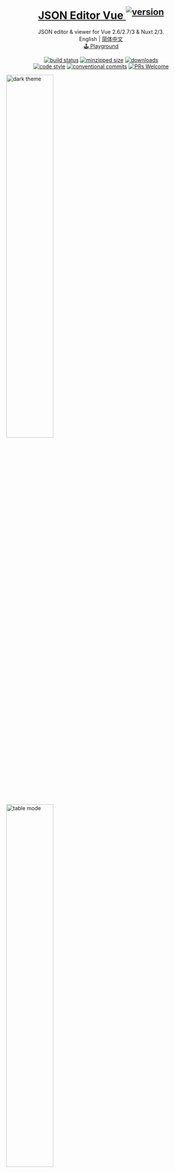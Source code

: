 <h1 align="center">
  <a href="https://npmjs.com/package/json-editor-vue" target="_blank" rel="noopener noreferrer">
    JSON Editor Vue <sup><img alt="version" src="https://versionbadg.es/cloydlau/json-editor-vue.svg"></sup>
  </a>
</h1>

<p align="center">
  JSON editor & viewer for Vue 2.6/2.7/3 & Nuxt 2/3.
  <br>
  English | <a href="./docs/README.zh-CN.md">简体中文</a>
  <br>
  <a href="https://cloydlau.github.io/demo/json-editor-vue.html">🕹 Playground</a>
</p>

<p align="center">
  <a href="https://github.com/cloydlau/json-editor-vue/actions/workflows/ci.yml"><img alt="build status" src="https://github.com/cloydlau/json-editor-vue/actions/workflows/ci.yml/badge.svg?branch=main"></a>
  <a href="https://bundlephobia.com/package/json-editor-vue"><img alt="minzipped size" src="https://img.shields.io/bundlephobia/minzip/json-editor-vue"></a>
  <a href="https://npmcharts.com/compare/json-editor-vue"><img alt="downloads" src="https://img.shields.io/npm/dm/json-editor-vue"></a>
  <br>
  <a href="https://rome.tools"><img alt="code style" src="https://img.shields.io/badge/code_style-Rome-FFC905.svg?logo=rome"></a>
  <a href="https://conventionalcommits.org"><img alt="conventional commits" src="https://img.shields.io/badge/commits-Conventional-FE5196.svg?logo=conventionalcommits&logoColor=white"></a>
  <a href="https://github.com/cloydlau/json-editor-vue#develop"><img alt="PRs Welcome" src="https://img.shields.io/badge/PRs-welcome-brightgreen.svg"></a>
</p>

<img width="49.738%" src="./docs/dark-theme.png" alt="dark theme">&nbsp;<img width="49.738%" src="https://raw.githubusercontent.com/josdejong/svelte-jsoneditor/main/misc/jsoneditor_table_mode_screenshot.png" alt="table mode">

<br>

## Features

- Support Vue 2.6/2.7/3
- Support SSR (Nuxt 2/3)
- Support Vite, Vue CLI, webpack, CDN...
- Support microfrontends ([wujie](https://github.com/Tencent/wujie), [qiankun](https://github.com/umijs/qiankun), [single-spa](https://github.com/single-spa/single-spa)...)
- Edit mode two-way binding
- Local registration & configuration, or global registration & configuration (Powered by [vue-global-config](https://github.com/cloydlau/vue-global-config))

<br>

## Install

### Peer Dependencies

- vue
- vanilla-jsoneditor: Standalone bundle provided by [svelte-jsoneditor](https://github.com/josdejong/svelte-jsoneditor) (successor to [jsoneditor](https://github.com/josdejong/jsoneditor))
- ~~@vue/composition-api~~: Only for Vue 2.6 or earlier

<br>

### Vue 3

```shell
npm i json-editor-vue vanilla-jsoneditor
```

#### Local Registration

```vue
<template>
  <JsonEditorVue
    v-model="value"
    v-bind="{/* local props & attrs */}"
  />
</template>

<script setup>
import JsonEditorVue from 'json-editor-vue'

const value = ref()
</script>
```

#### Global Registration

```ts
import { createApp } from 'vue'
import JsonEditorVue from 'json-editor-vue'

createApp()
  .use(JsonEditorVue, {
    // global props & attrs (one-way data flow)
  })
  .mount('#app')
```

#### CDN + ESM

```html
<!DOCTYPE html>
<html lang="en">

<head>
  <meta charset="UTF-8" />
</head>

<body>
  <div id="app">
    <json-editor-vue v-model="value"></json-editor-vue>
  </div>

  <script type="importmap">
    {
      "imports": {
        "vue": "https://unpkg.com/vue/dist/vue.esm-browser.prod.js",
        "vue-demi": "https://unpkg.com/vue-demi/lib/v3/index.mjs",
        "vanilla-jsoneditor": "https://unpkg.com/vanilla-jsoneditor",
        "json-editor-vue": "https://unpkg.com/json-editor-vue@0.10/dist/json-editor-vue.mjs"
      }
    }
  </script>
  <script type="module">
    import { createApp, ref } from 'vue'
    import JsonEditorVue from 'json-editor-vue'

    createApp({
      setup: () => ({
        value: ref()
      })
    }).use(JsonEditorVue)
      .mount('#app')
  </script>
</body>

</html>
```

#### CDN + UMD

> ⚠ Not yet supported because vanilla-jsoneditor does not export UMD, please leave a message [here](https://github.com/josdejong/svelte-jsoneditor/discussions/196) if you need it.

```html
<!DOCTYPE html>
<html lang="en">

<head>
  <meta charset="UTF-8" />
</head>

<body>
  <div id="app">
    <json-editor-vue v-model="value"></json-editor-vue>
  </div>

  <script src="https://unpkg.com/vue"></script>
  <script src="https://unpkg.com/vue-demi"></script>
  <!-- TODO --> <script src="./vanilla-jsoneditor.umd.js"></script>
  <script src="https://unpkg.com/json-editor-vue@0.10"></script>
  <script>
    const { createApp, ref } = Vue

    createApp({
      setup: () => ({
        value: ref(),
      }),
    }).component('json-editor-vue', JsonEditorVue)
      .mount('#app')
  </script>
</body>

</html>
```

<br>

### Vue 2.7

```shell
npm i json-editor-vue vanilla-jsoneditor
```

#### Local Registration

```vue
<template>
  <JsonEditorVue
    v-model="value"
    v-bind="{/* local props & attrs */}"
  />
</template>

<script setup>
import JsonEditorVue from 'json-editor-vue'

const value = ref()
</script>
```

#### Global Registration

```ts
import Vue from 'vue'
import JsonEditorVue from 'json-editor-vue'

Vue.use(JsonEditorVue, {
  // global props & attrs (one-way data flow)
})
```

#### CDN + ESM

```html
<!DOCTYPE html>
<html lang="en">

<head>
  <meta charset="UTF-8" />
</head>

<body>
  <div id="app">
    <json-editor-vue v-model="value"></json-editor-vue>
  </div>

  <script type="importmap">
    {
      "imports": {
        "vue": "https://unpkg.com/vue@2/dist/vue.esm.browser.min.js",
        "vue-demi": "https://unpkg.com/vue-demi/lib/v2.7/index.mjs",
        "vanilla-jsoneditor": "https://unpkg.com/vanilla-jsoneditor",
        "json-editor-vue": "https://unpkg.com/json-editor-vue@0.10/dist/json-editor-vue.mjs"
      }
    }
  </script>
  <script type="module">
    import Vue from 'vue'
    import JsonEditorVue from 'json-editor-vue'

    new Vue({
      components: { JsonEditorVue },
      data() {
        return {
          value: undefined,
        }
      },
    }).$mount('#app')
  </script>
</body>

</html>
```

#### CDN + UMD

> ⚠ Not yet supported because vanilla-jsoneditor does not export UMD, please leave a message [here](https://github.com/josdejong/svelte-jsoneditor/discussions/196) if you need it.

```html
<!DOCTYPE html>
<html lang="en">

<head>
  <meta charset="UTF-8" />
</head>

<body>
  <div id="app">
    <json-editor-vue v-model="value"></json-editor-vue>
  </div>

  <script src="https://unpkg.com/vue@2"></script>
  <script src="https://unpkg.com/vue-demi"></script>
  <!-- TODO --> <script src="./vanilla-jsoneditor.umd.js"></script>
  <script src="https://unpkg.com/json-editor-vue@0.10"></script>
  <script>
    new Vue({
      components: { JsonEditorVue },
      data() {
        return {
          value: undefined,
        }
      },
    }).$mount('#app')
  </script>
</body>

</html>
```

<br>

### Vue 2.6 or Earlier

```shell
npm i json-editor-vue vanilla-jsoneditor @vue/composition-api
```

#### Local Registration

```vue
<template>
  <JsonEditorVue
    v-model="value"
    v-bind="{/* local props & attrs */}"
  />
</template>

<script>
import Vue from 'vue'
import VCA from '@vue/composition-api'
import JsonEditorVue from 'json-editor-vue'

Vue.use(VCA)

export default {
  components: { JsonEditorVue },
  data() {
    return {
      value: undefined,
    }
  },
}
</script>
```

#### Global Registration

```ts
import Vue from 'vue'
import VCA from '@vue/composition-api'
import JsonEditorVue from 'json-editor-vue'

Vue.use(VCA)
Vue.use(JsonEditorVue, {
  // global props & attrs (one-way data flow)
})
```

#### CDN + ESM

```html
<!DOCTYPE html>
<html lang="en">

<head>
  <meta charset="UTF-8" />
</head>

<body>
  <div id="app">
    <json-editor-vue v-model="value"></json-editor-vue>
  </div>

  <script>
    window.process = { env: { NODE_ENV: 'production' } }
  </script>
  <script type="importmap">
    {
      "imports": {
        "vue": "https://unpkg.com/vue@2.6/dist/vue.esm.browser.min.js",
        "@vue/composition-api": "https://unpkg.com/@vue/composition-api/dist/vue-composition-api.mjs",
        "@vue/composition-api/dist/vue-composition-api.mjs": "https://unpkg.com/@vue/composition-api/dist/vue-composition-api.mjs",
        "vue-demi": "https://unpkg.com/vue-demi/lib/v2/index.mjs",
        "vanilla-jsoneditor": "https://unpkg.com/vanilla-jsoneditor",
        "json-editor-vue": "https://unpkg.com/json-editor-vue@0.10/dist/json-editor-vue.mjs"
      }
    }
  </script>
  <script type="module">
    import { createApp, ref } from '@vue/composition-api'
    import JsonEditorVue from 'json-editor-vue'

    const app = createApp({
      setup: () => ({
        value: ref(),
      }),
    })

    app.use(JsonEditorVue)
    app.mount('#app')
  </script>
</body>

</html>
```

#### CDN + UMD

> ⚠ Not yet supported because vanilla-jsoneditor does not export UMD, please leave a message [here](https://github.com/josdejong/svelte-jsoneditor/discussions/196) if you need it.

```html
<!DOCTYPE html>
<html lang="en">

<head>
  <meta charset="UTF-8" />
</head>

<body>
  <div id="app">
    <json-editor-vue v-model="value"></json-editor-vue>
  </div>

  <script src="https://unpkg.com/vue@2.6"></script>
  <script src="https://unpkg.com/@vue/composition-api"></script>
  <script src="https://unpkg.com/vue-demi"></script>
  <!-- TODO --> <script src="./vanilla-jsoneditor.umd.js"></script>
  <script src="https://unpkg.com/json-editor-vue@0.10"></script>
  <script>
    const { createApp, ref } = VueCompositionAPI

    const app = createApp({
      setup: () => ({
        value: ref(),
      }),
    })

    app.use(VueCompositionAPI)
    app.component('json-editor-vue', JsonEditorVue)
    app.mount('#app')
  </script>
</body>

</html>
```

<br>

### Nuxt 3

```shell
npm i json-editor-vue vanilla-jsoneditor
```

#### Local Registration

```vue
<!-- ~/components/JsonEditorVue.client.vue -->

<template>
  <JsonEditorVue v-bind="attrs" />
</template>

<script setup>
import JsonEditorVue from 'json-editor-vue'

const attrs = useAttrs()
</script>
```

```vue
<template>
  <client-only>
    <JsonEditorVue
      v-model="value"
      v-bind="{/* local props & attrs */}"
    />
  </client-only>
</template>

<script setup>
const value = ref()
</script>
```

#### Global Registration as a Module

```ts
// nuxt.config.ts

export default defineNuxtConfig({
  modules: ['json-editor-vue/nuxt'],
})
```

```vue
<template>
  <client-only>
    <JsonEditorVue v-model="value" />
  </client-only>
</template>

<script setup>
const value = ref()
</script>
```

#### Global Registration as a Plugin

```ts
// ~/plugins/JsonEditorVue.client.ts

import JsonEditorVue from 'json-editor-vue'

export default defineNuxtPlugin((nuxtApp) => {
  nuxtApp.vueApp.use(JsonEditorVue, {
    // global props & attrs (one-way data flow)
  })
})
```

```vue
<template>
  <client-only>
    <JsonEditorVue v-model="value" />
  </client-only>
</template>

<script setup>
const value = ref()
</script>
```

<br>

### Nuxt 2 + Vue 2.7

```shell
npm i json-editor-vue vanilla-jsoneditor
```

#### Local Registration

```ts
// nuxt.config.js

export default {
  build: {
    // Vite 4 (Rollup 3) uses ES2020 as compiler target by default
    // Therefore Vite-4-built outputs should be transpiled in webpack 4
    transpile: ['json-editor-vue'],
    extend(config) {
      // Getting webpack to recognize the `.mjs` file
      config.module.rules.push({
        test: /\.mjs$/,
        include: /node_modules/,
        type: 'javascript/auto',
      })
    },
  },
}
```

```vue
<template>
  <client-only>
    <JsonEditorVue
      v-model="value"
      v-bind="{/* local props & attrs */}"
    />
  </client-only>
</template>

<script setup>
import { ref } from 'vue'

const JsonEditorVue = () => process.client
  ? import('json-editor-vue')
  : Promise.resolve({ render: (h) => h('div') })

const value = ref()
</script>
```

#### Global Registration

```ts
// nuxt.config.js

export default {
  plugins: ['~/plugins/JsonEditorVue.client'],
  build: {
    // Vite 4 (Rollup 3) uses ES2020 as compiler target by default
    // Therefore Vite-4-built outputs should be transpiled in webpack 4
    transpile: ['json-editor-vue'],
    extend(config) {
      // Getting webpack to recognize the `.mjs` file
      config.module.rules.push({
        test: /\.mjs$/,
        include: /node_modules/,
        type: 'javascript/auto',
      })
    },
  },
}
```

```ts
// ~/plugins/JsonEditorVue.client.js

import Vue from 'vue'
import JsonEditorVue from 'json-editor-vue'

Vue.use(JsonEditorVue, {
  // global props & attrs (one-way data flow)
})
```

```vue
<template>
  <client-only>
    <JsonEditorVue v-model="value" />
  </client-only>
</template>

<script setup>
import { ref } from 'vue'

const value = ref()
</script>
```

<br>

### Nuxt 2 + Vue 2.6 or Earlier

```shell
npm i json-editor-vue vanilla-jsoneditor @vue/composition-api
```

#### Local Registration

```ts
// nuxt.config.js

export default {
  build: {
    // Vite 4 (Rollup 3) uses ES2020 as compiler target by default
    // Therefore Vite-4-built outputs should be transpiled in webpack 4
    transpile: ['json-editor-vue'],
    extend(config) {
      // Getting webpack to recognize the `.mjs` file
      config.module.rules.push({
        test: /\.mjs$/,
        include: /node_modules/,
        type: 'javascript/auto',
      })
    },
  },
}
```

```vue
<template>
  <client-only>
    <JsonEditorVue
      v-model="value"
      v-bind="{/* local props & attrs */}"
    />
  </client-only>
</template>

<script>
import Vue from 'vue'
import VCA from '@vue/composition-api'
Vue.use(VCA)

export default {
  components: {
    JsonEditorVue: () => process.client
      ? import('json-editor-vue')
      : Promise.resolve({ render: (h) => h('div') }),
  },
  data() {
    return {
      value: undefined,
    }
  },
}
</script>
```

#### Global Registration

```ts
// nuxt.config.js

export default {
  plugins: ['~/plugins/JsonEditorVue.client'],
  build: {
    // Vite 4 (Rollup 3) uses ES2020 as compiler target by default
    // Therefore Vite-4-built outputs should be transpiled in webpack 4
    transpile: ['json-editor-vue'],
    extend(config) {
      // Getting webpack to recognize the `.mjs` file
      config.module.rules.push({
        test: /\.mjs$/,
        include: /node_modules/,
        type: 'javascript/auto',
      })
    },
  },
}
```

```ts
// ~/plugins/JsonEditorVue.client.js

import Vue from 'vue'
import VCA from '@vue/composition-api'
import JsonEditorVue from 'json-editor-vue'

Vue.use(VCA)
Vue.use(JsonEditorVue, {
  // global props & attrs (one-way data flow)
})
```

```vue
<template>
  <client-only>
    <JsonEditorVue v-model="value" />
  </client-only>
</template>

<script>
export default {
  data() {
    return {
      value: undefined,
    }
  },
}
</script>
```

<br>

### Vite

Ready to use right out of the box.

<br>

### Vue CLI 5 (webpack 5)

Ready to use right out of the box.

<br>

### Vue CLI 4 (webpack 4)

≥ v4.5.15

```js
// vue.config.js

module.exports = {
  // Vite 4 (Rollup 3) uses ES2020 as compiler target by default
  // Therefore Vite-4-built outputs should be transpiled in webpack 4
  transpileDependencies: ['json-editor-vue'],
}
```

＜ v4.5.15

```js
// vue.config.js

module.exports = {
  // Vite 4 (Rollup 3) uses ES2020 as compiler target by default
  // Therefore Vite-4-built outputs should be transpiled in webpack 4
  transpileDependencies: ['json-editor-vue'],
  configureWebpack: {
    module: {
      rules: [
        // Getting webpack to recognize the `.mjs` file
        {
          test: /\.mjs$/,
          include: /node_modules/,
          type: 'javascript/auto',
        },
      ],
    },
  },
}
```

<br>

### Vue CLI 3 (webpack 4)

```shell
npm i @babel/plugin-proposal-nullish-coalescing-operator @babel/plugin-proposal-optional-chaining -D
```

```js
// babel.config.js

module.exports = {
  plugins: [
    '@babel/plugin-proposal-nullish-coalescing-operator',
    '@babel/plugin-proposal-optional-chaining',
  ],
}
```

```js
// vue.config.js

module.exports = {
  // Vite 4 (Rollup 3) uses ES2020 as compiler target by default
  // Therefore Vite-4-built outputs should be transpiled in webpack 4
  transpileDependencies: ['json-editor-vue'],
  chainWebpack(config) {
    // Getting webpack to recognize the `.mjs` file
    config.module
      .rule('mjs')
      .include.add(/node_modules/)
      .type('javascript/auto')
      .end()
  },
}
```

<br>

### Vue CLI 2 & 1 (webpack 3)

Vue CLI 2 & 1 pull the template from [vuejs-templates/webpack](https://github.com/vuejs-templates/webpack).

```shell
npm i @babel/core@latest @babel/preset-env@latest babel-loader@latest -D
```

```js
// babel.config.js

module.exports = {
  presets: [
    '@babel/preset-env',
  ],
}
```

```js
// webpack.base.conf.js

module.exports = {
  module: {
    rules: [
      // Getting webpack to recognize the `.mjs` file
      {
        test: /\.mjs$/,
        loader: 'babel-loader',
        include: [resolve('src'), resolve('test'), resolve('node_modules/json-editor-vue')],
      },
    ],
  },
}
```

<br>

## Props

| Name                                                   | Description                                                                                   | Type          | Default  |
| ------------------------------------------------------ | --------------------------------------------------------------------------------------------- | ------------- | -------- |
| v-model /<br>modelValue (Vue 3) /<br>value (Vue 2)     | binding value                                                                                 | any           |          |
| mode /<br>v-model:mode (Vue 3) /<br>:mode.sync (Vue 2) | edit mode                                                                                     | [Mode](#Mode) | `'tree'` |
| ...                                                    | properties of [svelte-jsoneditor](https://github.com/josdejong/svelte-jsoneditor/#properties) |               |          |

> ⚠ kebab-case is required for tag & prop name when using from CDN.

### Binding value difference between svelte-jsoneditor and json-editor-vue

- svelte-jsoneditor: An object contains a stringified JSON or a parsed JSON, will do `JSON.parse` when passing as a stringified JSON.
- json-editor-vue: JSON itself. What you see is what you get.

If you prefer the behavior of svelte-jsoneditor:

```html
<JsonEditorVue
  :content="content"
  :onChange="(updatedContent) => {
    content = updatedContent
  }"
/>
```

> See https://github.com/josdejong/svelte-jsoneditor/pull/166 for more details.

### Boolean properties

Including the boolean properties of svelte-jsoneditor like `readOnly` with no value will imply `true`:

- ✔️ `<JsonEditorVue readOnly />`

- ✔️ `<JsonEditorVue :readOnly="true" />`

<br>

## Expose

| Name       | Description         | Type   |
| ---------- | ------------------- | ------ |
| jsonEditor | JSONEditor instance | object |

<br>

## Types

<a name="Mode"></a>

```ts
type Mode = 'tree' | 'text' | 'table'
```

<br>

<a name="dark-theme"></a>

## Dark Theme

```vue
<template>
  <JsonEditorVue class="jse-theme-dark" />
</template>

<script setup>
import 'vanilla-jsoneditor/themes/jse-theme-dark.css'
import JsonEditorVue from 'json-editor-vue'
</script>
```

<br>

## Changelog

Detailed changes for each release are documented in the [release notes](https://github.com/cloydlau/json-editor-vue/releases).

<br>

## Develop

1. [Install Deno](https://deno.land/manual/getting_started/installation)
2. Run `npm i -g @cloydlau/scripts`
3. Run `cl i` and choose pnpm
4. Run `cl dev3` / `cl dev2.7` / `cl dev2.6`

<br>
